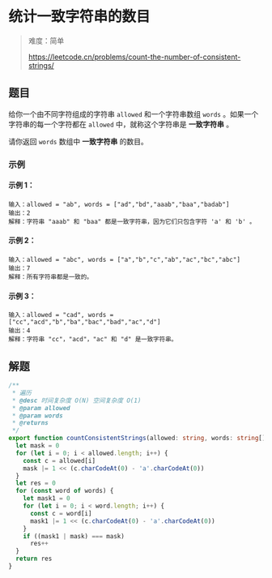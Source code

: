 # 统计一致字符串的数目

> 难度：简单
>
> https://leetcode.cn/problems/count-the-number-of-consistent-strings/

## 题目

给你一个由不同字符组成的字符串 `allowed` 和一个字符串数组 `words` 。如果一个字符串的每一个字符都在 `allowed` 中，就称这个字符串是 **一致字符串** 。

请你返回 `words` 数组中 **一致字符串** 的数目。

### 示例

#### 示例 1：

```
输入：allowed = "ab", words = ["ad","bd","aaab","baa","badab"]
输出：2
解释：字符串 "aaab" 和 "baa" 都是一致字符串，因为它们只包含字符 'a' 和 'b' 。
```

#### 示例 2：

```
输入：allowed = "abc", words = ["a","b","c","ab","ac","bc","abc"]
输出：7
解释：所有字符串都是一致的。
```

#### 示例 3：

```
输入：allowed = "cad", words = ["cc","acd","b","ba","bac","bad","ac","d"]
输出：4
解释：字符串 "cc"，"acd"，"ac" 和 "d" 是一致字符串。
```

## 解题

```ts 
/**
 * 遍历
 * @desc 时间复杂度 O(N) 空间复杂度 O(1)
 * @param allowed
 * @param words
 * @returns
 */
export function countConsistentStrings(allowed: string, words: string[]): number {
  let mask = 0
  for (let i = 0; i < allowed.length; i++) {
    const c = allowed[i]
    mask |= 1 << (c.charCodeAt(0) - 'a'.charCodeAt(0))
  }
  let res = 0
  for (const word of words) {
    let mask1 = 0
    for (let i = 0; i < word.length; i++) {
      const c = word[i]
      mask1 |= 1 << (c.charCodeAt(0) - 'a'.charCodeAt(0))
    }
    if ((mask1 | mask) === mask)
      res++
  }
  return res
}
```